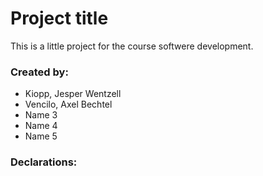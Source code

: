 # Project title
This is a little project for the course softwere development.

### Created by:
- Kiopp, Jesper Wentzell
- Vencilo, Axel Bechtel
- Name 3
- Name 4
- Name 5

### Declarations:
